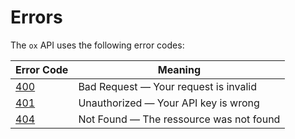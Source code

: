 # Errors

The `ox` API uses the following error codes:

Error Code | Meaning
---------- | -------
[400](https://tools.ietf.org/html/rfc7231#section-6.5.1) | Bad Request — Your request is invalid
[401](https://tools.ietf.org/html/rfc7235#section-3.1) | Unauthorized — Your API key is wrong
[404](https://tools.ietf.org/html/rfc7231#section-6.5.4) | Not Found — The ressource was not found 
